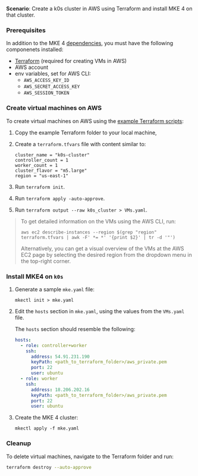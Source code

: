 **Scenario**: Create a k0s cluster in AWS using Terraform and install MKE 4 on that cluster.

### Prerequisites

In addition to the MKE 4 [dependencies](../create-a-cluster.md#dependencies),
you must have the following componenets installed:

* [Terraform](https://developer.hashicorp.com/terraform/tutorials/aws-get-started/install-cli)
  (required for creating VMs in AWS)
* AWS account
* env variables, set for AWS CLI:
  - `AWS_ACCESS_KEY_ID`
  - `AWS_SECRET_ACCESS_KEY`
  - `AWS_SESSION_TOKEN`

### Create virtual machines on AWS

To create virtual machines on AWS using the
[example Terraform scripts](./terraform/):

1. Copy the example Terraform folder to your local machine,

2. Create a `terraform.tfvars` file with content similar to:
   ```
   cluster_name = "k0s-cluster"
   controller_count = 1
   worker_count = 1
   cluster_flavor = "m5.large"
   region = "us-east-1"
   ```
3. Run `terraform init`.
4. Run `terraform apply -auto-approve`.
5. Run `terraform output --raw k0s_cluster > VMs.yaml`.

> To get detailed information on the VMs using the AWS CLI, run:
> ```
> aws ec2 describe-instances --region $(grep "region" terraform.tfvars | awk -F' *= *' '{print $2}' | tr -d '"')
> ```
> Alternatively, you can get a visual overview of the VMs at the AWS EC2 page
> by selecting the desired region from the dropdown menu in the top-right
> corner.

### Install MKE4 on `k0s`

1. Generate a sample `mke.yaml` file:

   ```shell
   mkectl init > mke.yaml
   ```

2. Edit the `hosts` section in `mke.yaml`, using the values from the `VMs.yaml`
   file.

   The `hosts` section should resemble the following:

   ```yaml
   hosts:
     - role: controller+worker
       ssh:
         address: 54.91.231.190
         keyPath: <path_to_terraform_folder>/aws_private.pem
         port: 22
         user: ubuntu
     - role: worker
       ssh:
         address: 18.206.202.16
         keyPath: <path_to_terraform_folder>/aws_private.pem
         port: 22
         user: ubuntu
   ```

3. Create the MKE 4 cluster:

   ```shell
   mkectl apply -f mke.yaml
   ```

### Cleanup

To delete virtual machines, navigate to the Terraform folder and run:

``` bash
terraform destroy --auto-approve
```
